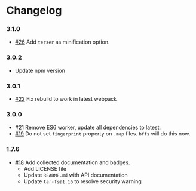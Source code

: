 # Changelog

### 3.1.0

- [#26] Add `terser` as minification option.

### 3.0.2

- Update npm version

### 3.0.1

- [#22] Fix rebuild to work in latest webpack

### 3.0.0

- [#21] Remove ES6 worker, update all dependencies to latest.
- [#19] Do not set `fingerprint` property on `.map` files. `bffs` will do this now.

### 1.7.6

- [#18] Add collected documentation and badges.
  - Add LICENSE file
  - Update `README.md` with API documentation
  - Update `tar-fs@1.16` to resolve security warning

[#18]: https://github.com/warehouseai/workers-factorypull/18
[#19]: https://github.com/warehouseai/workers-factory/pull/19
[#21]: https://github.com/warehouseai/workers-factory/pull/21
[#22]:  https://github.com/warehouseai/workers-factory/pull/22
[#26]:  https://github.com/warehouseai/workers-factory/pull/26
